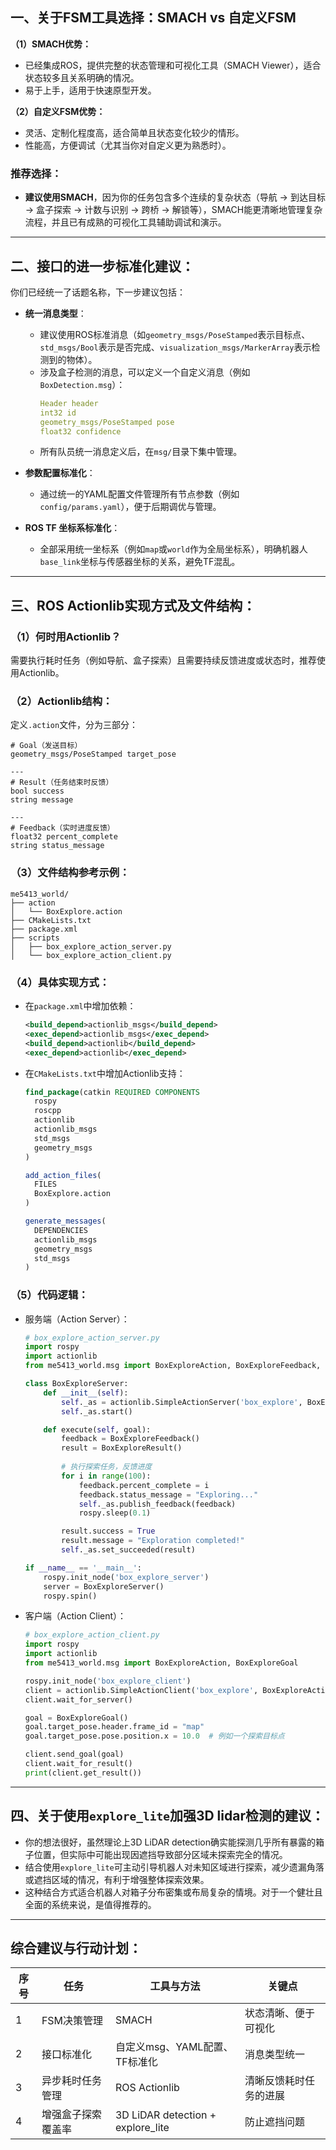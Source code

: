 ## 一、关于FSM工具选择：SMACH vs 自定义FSM

**（1）SMACH优势：**
- 已经集成ROS，提供完整的状态管理和可视化工具（SMACH Viewer），适合状态较多且关系明确的情况。
- 易于上手，适用于快速原型开发。

**（2）自定义FSM优势：**
- 灵活、定制化程度高，适合简单且状态变化较少的情形。
- 性能高，方便调试（尤其当你对自定义更为熟悉时）。

### 推荐选择：
- **建议使用SMACH**，因为你的任务包含多个连续的复杂状态（导航 → 到达目标 → 盒子探索 → 计数与识别 → 跨桥 → 解锁等），SMACH能更清晰地管理复杂流程，并且已有成熟的可视化工具辅助调试和演示。

---

## 二、接口的进一步标准化建议：

你们已经统一了话题名称，下一步建议包括：

- **统一消息类型**：
  - 建议使用ROS标准消息（如`geometry_msgs/PoseStamped`表示目标点、`std_msgs/Bool`表示是否完成、`visualization_msgs/MarkerArray`表示检测到的物体）。
  - 涉及盒子检测的消息，可以定义一个自定义消息（例如`BoxDetection.msg`）：
    ```yaml
    Header header
    int32 id
    geometry_msgs/PoseStamped pose
    float32 confidence
    ```
  - 所有队员统一消息定义后，在`msg/`目录下集中管理。

- **参数配置标准化**：
  - 通过统一的YAML配置文件管理所有节点参数（例如`config/params.yaml`），便于后期调优与管理。

- **ROS TF 坐标系标准化**：
  - 全部采用统一坐标系（例如`map`或`world`作为全局坐标系），明确机器人`base_link`坐标与传感器坐标的关系，避免TF混乱。

---

## 三、ROS Actionlib实现方式及文件结构：

### （1）何时用Actionlib？
需要执行耗时任务（例如导航、盒子探索）且需要持续反馈进度或状态时，推荐使用Actionlib。

### （2）Actionlib结构：
定义`.action`文件，分为三部分：

```
# Goal（发送目标）
geometry_msgs/PoseStamped target_pose

---
# Result（任务结束时反馈）
bool success
string message

---
# Feedback（实时进度反馈）
float32 percent_complete
string status_message
```

### （3）文件结构参考示例：
```
me5413_world/
├── action
│   └── BoxExplore.action
├── CMakeLists.txt
├── package.xml
├── scripts
│   ├── box_explore_action_server.py
│   └── box_explore_action_client.py
```

### （4）具体实现方式：
- 在`package.xml`中增加依赖：
  ```xml
  <build_depend>actionlib_msgs</build_depend>
  <exec_depend>actionlib_msgs</exec_depend>
  <build_depend>actionlib</build_depend>
  <exec_depend>actionlib</exec_depend>
  ```

- 在`CMakeLists.txt`中增加Actionlib支持：
  ```cmake
  find_package(catkin REQUIRED COMPONENTS
    rospy
    roscpp
    actionlib
    actionlib_msgs
    std_msgs
    geometry_msgs
  )

  add_action_files(
    FILES
    BoxExplore.action
  )

  generate_messages(
    DEPENDENCIES
    actionlib_msgs
    geometry_msgs
    std_msgs
  )
  ```

### （5）代码逻辑：
- 服务端（Action Server）：
  ```python
  # box_explore_action_server.py
  import rospy
  import actionlib
  from me5413_world.msg import BoxExploreAction, BoxExploreFeedback, BoxExploreResult
  
  class BoxExploreServer:
      def __init__(self):
          self._as = actionlib.SimpleActionServer('box_explore', BoxExploreAction, execute_cb=self.execute, auto_start=False)
          self._as.start()
  
      def execute(self, goal):
          feedback = BoxExploreFeedback()
          result = BoxExploreResult()
          
          # 执行探索任务，反馈进度
          for i in range(100):
              feedback.percent_complete = i
              feedback.status_message = "Exploring..."
              self._as.publish_feedback(feedback)
              rospy.sleep(0.1)
  
          result.success = True
          result.message = "Exploration completed!"
          self._as.set_succeeded(result)
  
  if __name__ == '__main__':
      rospy.init_node('box_explore_server')
      server = BoxExploreServer()
      rospy.spin()
  ```

- 客户端（Action Client）：
  ```python
  # box_explore_action_client.py
  import rospy
  import actionlib
  from me5413_world.msg import BoxExploreAction, BoxExploreGoal
  
  rospy.init_node('box_explore_client')
  client = actionlib.SimpleActionClient('box_explore', BoxExploreAction)
  client.wait_for_server()
  
  goal = BoxExploreGoal()
  goal.target_pose.header.frame_id = "map"
  goal.target_pose.pose.position.x = 10.0  # 例如一个探索目标点
  
  client.send_goal(goal)
  client.wait_for_result()
  print(client.get_result())
  ```

---

## 四、关于使用`explore_lite`加强3D lidar检测的建议：

- 你的想法很好，虽然理论上3D LiDAR detection确实能探测几乎所有暴露的箱子位置，但实际中可能出现因遮挡导致部分区域未探索完全的情况。
- 结合使用`explore_lite`可主动引导机器人对未知区域进行探索，减少遗漏角落或遮挡区域的情况，有利于增强整体探索效果。
- 这种结合方式适合机器人对箱子分布密集或布局复杂的情境。对于一个健壮且全面的系统来说，是值得推荐的。

---

## 综合建议与行动计划：

| 序号 | 任务 | 工具与方法 | 关键点 |
|---|---|---|---|
| 1 | FSM决策管理 | SMACH | 状态清晰、便于可视化 |
| 2 | 接口标准化 | 自定义msg、YAML配置、TF标准化 | 消息类型统一 |
| 3 | 异步耗时任务管理 | ROS Actionlib | 清晰反馈耗时任务的进展 |
| 4 | 增强盒子探索覆盖率 | 3D LiDAR detection + explore_lite | 防止遮挡问题 |

